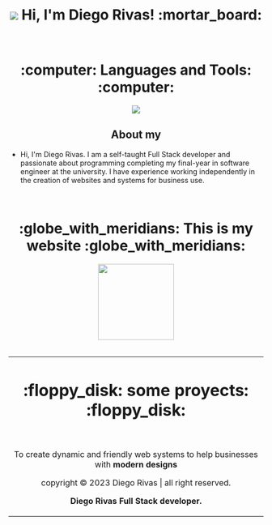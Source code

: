 <h1 align="center">


<img src="https://i.postimg.cc/CLw3pZZ0/1678632810568.png">
Hi, I'm Diego Rivas! :mortar_board:
</h1>

<br>

<div align="center"> <h1>:computer: Languages and Tools: :computer:</h1></div>

 


<p align="center">
  <a href="https://skillicons.dev">
    <img src="https://skillicons.dev/icons?i=vim,arduino,bash,blender,bootstrap,cpp,css,discord,electron,figma,firebase,git,github,html,js,laravel,linkedin,linux,mysql,nodejs,ps,php,postgres,pr,react,sass,vscode,neovim,wordpress,vite" />
  </a>
</p>

<h2 align="center">About my</h2>

- Hi, I'm Diego Rivas. I am a self-taught Full Stack developer and passionate about programming completing my final-year in software engineer at the university. I have experience working independently in the creation of websites and systems for business use.
  
<br>

<div align="center"> <h1>:globe_with_meridians: This is my website :globe_with_meridians:</h1></div>
<div align="center"> <a href="https://diegorivasdev.github.io" target="_blank"><img src="https://i.postimg.cc/Pq21FR8Y/9418290.png" width="150"  alt=""></a></div>

<br>

<table>
<tr>
<td width="100%">
  <div align="center"> <h1>:floppy_disk: some proyects: :floppy_disk:</h1></div>

<div align="center">
<a href="https://github.com/DiegoRivasDev/woocomers-and-wordpress" target="_blank"><img src="https://i.postimg.cc/bvfdqH1r/15.png"  alt=""></a>
<a href="https://github.com/DiegoRivasDev/Delivery-of-my-first-internship--a-system-for-a-school." target="_blank"><img src="https://i.postimg.cc/Y93JvkVZ/14-copia.png"  alt=""></a>
<p>


</p>
<p>To create dynamic and friendly web systems to help businesses with <strong>modern
                designs</strong></p>  copyright © 2023 Diego Rivas | all right reserved. <p><strong>Diego Rivas Full Stack developer. </strong></p>
</div>
                                                                                      
</td>                                                    
</table>                            

